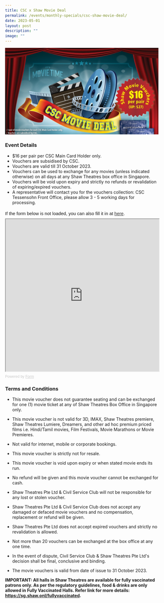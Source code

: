 ```yaml
---
title: CSC x Shaw Movie Deal
permalink: /events/monthly-specials/csc-shaw-movie-deal/
date: 2023-05-01
layout: post
description: ""
image: ""
---
```

![](/images/137cover.jpg)

### Event Details
* $16 per pair per CSC Main Card Holder only.  
* Vouchers are subsidised by CSC.  
* Vouchers are valid till 31 October 2023.  
* Vouchers can be used to exchange for any movies (unless indicated otherwise) on all days at any Shaw Theatres box office in Singapore.  
* Vouchers will be void upon expiry and strictly no refunds or revalidation of expiring/expired vouchers.  
* A representative will contact you for the vouchers collection: CSC Tessensohn Front Office, please allow 3 - 5 working days for processing.


<div style="font-family: Sans-Serif; font-size: 15px; color: #000; opacity: 0.9; padding-top: 5px; padding-bottom: 8px;"> If the form below is not loaded, you can also fill it in at <a href="https://form.gov.sg/648c34869175ce0011714459">here</a>. </div> <!-- Change the width and height values to suit you best --> <iframe style="width: 100%; height: 500px" src="https://form.gov.sg/648c34869175ce0011714459" id="iframe"></iframe> <div style="font-family: Sans-Serif; font-size: 12px; color: #999; opacity: 0.5; padding-top: 5px;"> Powered by <a style="color: #999" href="https://form.gov.sg">Form</a> </div>



### Terms and Conditions
* This movie voucher does not guarantee seating and can be exchanged for one (1) movie ticket at any of Shaw Theatres Box Office in Singapore only.

* This movie voucher is not valid for 3D, IMAX, Shaw Theatres premiere, Shaw Theatres Lumiere, Dreamers, and other ad hoc premium priced films i.e. Hindi/Tamil movies, Film Festivals, Movie Marathons or Movie Premieres.
 
* Not valid for internet, mobile or corporate bookings.
 
* This movie voucher is strictly not for resale.
 
* This movie voucher is void upon expiry or when stated movie ends its run. 
 
* No refund will be given and this movie voucher cannot be exchanged for cash.
 
* Shaw Theatres Pte Ltd &amp; Civil Service Club will not be responsible for any lost or stolen voucher.
 
* Shaw Theatres Pte Ltd &amp; Civil Service Club does not accept any damaged or defaced movie vouchers and no compensation, replacement or refund will be given.
 
* Shaw Theatres Pte Ltd does not accept expired vouchers and strictly no revalidation is allowed.
 
* Not more than 20 vouchers can be exchanged at the box office at any one time. 
 
* In the event of dispute, Civil Service Club &amp; Shaw Theatres Pte Ltd's decision shall be final, conclusive and binding. 

* The movie vouchers is valid from date of issue to 31 October 2023. 

**IMPORTANT: All halls in Shaw Theatres are available for fully vaccinated patrons only. As per the regulatory guidelines, food &amp; drinks are only allowed in Fully Vaccinated Halls. Refer link for more details: https://sg.shaw.onl/fullyvaccinated.**